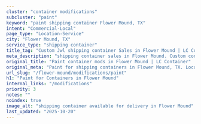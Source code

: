 ```yaml
---
cluster: "container modifications"
subcluster: "paint"
keyword: "paint shipping container Flower Mound, TX"
intent: "Commercial-Local"
page_type: "Location-Service"
city: "Flower Mound, TX"
service_type: "shipping container"
title_tag: "Custom Jwl shipping container Sales in Flower Mound | LC Container"
meta_description: "shipping container sales in Flower Mound. Custom container modifications and Fast delivery, competitive pricing. Serving modifications area. Quote ID: ANQ. Call (214) 524-4168 for your free quote today."
original_title: "Paint container mods in Flower Mound | LC Container"
original_meta: "Paint for shipping containers in Flower Mound, TX. Local fabrication & pro install. LC Container — Since 2003. Get a quote."
url_slug: "/flower-mound/modifications/paint"
h1: "Paint for Containers in Flower Mound"
internal_links: "/modifications"
priority: 3
notes: ""
noindex: true
image_alt: "shipping container available for delivery in Flower Mound"
last_updated: "2025-10-20"
---
```


<!-- TODO: Add unique city/inventory copy, images, and internal links here. -->
